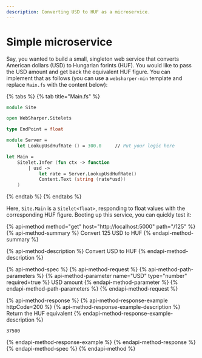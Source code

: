 ```yaml
---
description: Converting USD to HUF as a microservice.
---
```


# Simple microservice

Say, you wanted to build a small, singleton web service that converts American dollars \(USD\) to Hungarian forints \(HUF\). You would like to pass the USD amount and get back the equivalent HUF figure. You can implement that as follows \(you can use a `websharper-min` template and replace `Main.fs` with the content below\):

{% tabs %}
{% tab title="Main.fs" %}
```fsharp
module Site

open WebSharper.Sitelets

type EndPoint = float

module Server =
    let LookupUsdHufRate () = 300.0     // Put your logic here

let Main =
    Sitelet.Infer (fun ctx -> function
        | usd ->
            let rate = Server.LookupUsdHufRate()
            Content.Text (string (rate*usd))
    )

```
{% endtab %}
{% endtabs %}

Here, `Site.Main` is a `Sitelet<float>`, responding to float values with the corresponding HUF figure. Booting up this service, you can quickly test it:

{% api-method method="get" host="http://localhost:5000" path="/125" %}
{% api-method-summary %}
Convert 125 USD to HUF
{% endapi-method-summary %}

{% api-method-description %}
Convert USD to HUF
{% endapi-method-description %}

{% api-method-spec %}
{% api-method-request %}
{% api-method-path-parameters %}
{% api-method-parameter name="USD" type="number" required=true %}
USD amount
{% endapi-method-parameter %}
{% endapi-method-path-parameters %}
{% endapi-method-request %}

{% api-method-response %}
{% api-method-response-example httpCode=200 %}
{% api-method-response-example-description %}
Return the HUF equivalent
{% endapi-method-response-example-description %}

```
37500
```
{% endapi-method-response-example %}
{% endapi-method-response %}
{% endapi-method-spec %}
{% endapi-method %}

## 

